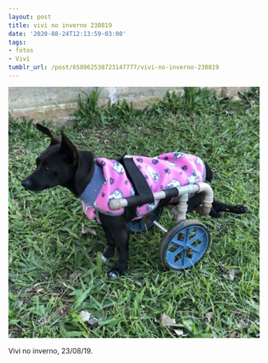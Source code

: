 ```yaml
---
layout: post
title: vivi no inverno 230819
date: '2020-08-24T12:13:59-03:00'
tags:
- fotos
- Vivi
tumblr_url: /post/658962538723147777/vivi-no-inverno-230819
---
```

 ![](/uploads/tumblr/a9a7409522db89f0d8bf96365c3072b9611968eb.jpg)  

Vivi no inverno, 23/08/19.

